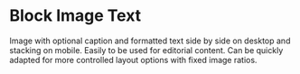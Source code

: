 # Block Image Text

Image with optional caption and formatted text side by side on desktop and stacking on mobile. Easily to be used for editorial content. Can be quickly adapted for more controlled layout options with fixed image ratios.
